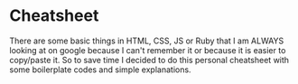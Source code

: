 # Cheatsheet

There are some basic things in HTML, CSS, JS or Ruby that I am ALWAYS looking at on google because I can't remember it or because it is easier to copy/paste it. So to save time I decided to do this personal cheatsheet with some boilerplate codes and simple explanations.
